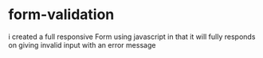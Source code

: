 # form-validation
i created a full responsive Form using javascript in that it will fully responds on giving invalid input with an error message
